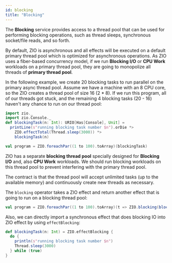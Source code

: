 ```yaml
---
id: blocking 
title: "Blocking"
---
```


The **Blocking** service provides access to a thread pool that can be used for performing
blocking operations, such as thread sleeps, synchronous socket/file reads, and so forth. 

By default, ZIO is asynchronous and all effects will be executed on a default primary thread pool which is optimized for asynchronous operations. As ZIO uses a fiber-based concurrency model, if we run **Blocking I/O** or **CPU Work** workloads on a primary thread pool, they are going to monopolize all threads of **primary thread pool**.

In the following example, we create 20 blocking tasks to run parallel on the primary async thread pool. Assume we have a machine with an 8 CPU core, so the ZIO creates a thread pool of size 16 (2 * 8). If we run this program, all of our threads got stuck, and the remaining 4 blocking tasks (20 - 16) haven't any chance to run on our thread pool:

```scala mdoc:silent
import zio._
import zio.Console._
def blockingTask(n: Int): URIO[Has[Console], Unit] =
  printLine(s"running blocking task number $n").orDie *>
    ZIO.effectTotal(Thread.sleep(3000)) *>
    blockingTask(n)

val program = ZIO.foreachPar((1 to 100).toArray)(blockingTask)
```

ZIO has a separate **blocking thread pool** specially designed for **Blocking I/O** and, also **CPU Work** workloads. We should run blocking workloads on this thread pool to prevent interfering with the primary thread pool.

The contract is that the thread pool will accept unlimited tasks (up to the available memory)
and continuously create new threads as necessary.

The `blocking` operator takes a ZIO effect and return another effect that is going to run on a blocking thread pool:

```scala mdoc:invisible:nest
val program = ZIO.foreachPar((1 to 100).toArray)(t => ZIO.blocking(blockingTask(t)))
```

Also, we can directly import a synchronous effect that does blocking IO into ZIO effect by using `effectBlocking`:

```scala mdoc:silent:nest
def blockingTask(n: Int) = ZIO.effectBlocking {
  do {
    println(s"running blocking task number $n")
    Thread.sleep(3000) 
  } while (true)
}
```
